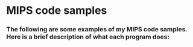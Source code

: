 # MIPS code samples

### The following are some examples of my MIPS code samples. Here is a brief description of what each program does:


